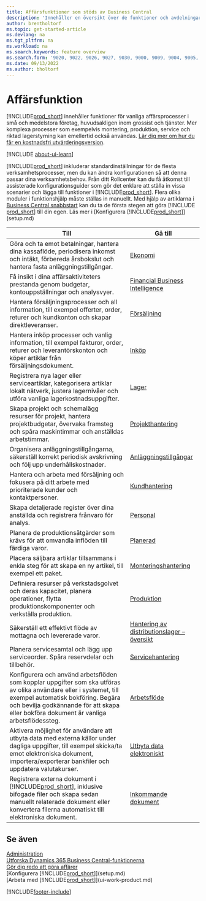 ```yaml
---
title: Affärsfunktioner som stöds av Business Central
description: 'Innehåller en översikt över de funktioner och avdelningar som stöds av moduler, till exempel ekonomi, lager och projekthantering.'
author: brentholtorf
ms.topic: get-started-article
ms.devlang: na
ms.tgt_pltfrm: na
ms.workload: na
ms.search.keywords: feature overview
ms.search.form: '9020, 9022, 9026, 9027, 9030, 9000, 9009, 9004, 9005, 9024, 9006, 9007, 9010, 9016, 9017'
ms.date: 09/13/2022
ms.author: bholtorf
---
```

# <a name="business-functionality"></a>Affärsfunktion

[!INCLUDE[prod_short](includes/prod_short.md)] innehåller funktioner för vanliga affärsprocesser i små och medelstora företag, huvudsakligen inom grossist och tjänster. Mer komplexa processer som exempelvis montering, produktion, service och riktad lagerstyrning kan emellertid också användas. [Lär dig mer om hur du får en kostnadsfri utvärderingsversion](trial-signup.md).  

[!INCLUDE [about-ui-learn](includes/about-ui-learn.md)]

[!INCLUDE[prod_short](includes/prod_short.md)] inkluderar standardinställningar för de flesta verksamhetsprocesser, men du kan ändra konfigurationen så att denna passar dina verksamhetsbehov. Från ditt Rollcenter kan du få åtkomst till assisterade konfigurationsguider som gör det enklare att ställa in vissa scenarier och lägga till funktioner i [!INCLUDE[prod_short](includes/prod_short.md)]. Flera olika moduler i funktionshjälp måste ställas in manuellt. Med hjälp av artiklarna i [Business Central snabbstart](quick-start-business-central.md) kan du ta de första stegen att göra [!INCLUDE [prod_short](includes/prod_short.md)] till din egen. Läs mer i [Konfigurera [!INCLUDE[prod_short](includes/prod_short.md)]](setup.md)

| Till | Gå till |
| --- | --- |
|Göra och ta emot betalningar, hantera dina kassaflöde, periodisera inkomst och intäkt, förbereda årsbokslut och hantera fasta anläggningstillgångar.|[Ekonomi](finance.md)|
|Få insikt i dina affärsaktiviteters prestanda genom budgetar, kontouppställningar och analysvyer.|[Financial Business Intelligence](bi.md)|
|Hantera försäljningsprocesser och all information, till exempel offerter, order, returer och kundkonton och skapar direktleveranser.|[Försäljning](sales-manage-sales.md)|
|Hantera inköp processer och vanlig information, till exempel fakturor, order, returer och leverantörskonton och köper artiklar från försäljningsdokument. |[Inköp](purchasing-manage-purchasing.md)|
|Registrera nya lager eller serviceartiklar, kategorisera artiklar lokalt nätverk, justera lagernivåer och utföra vanliga lagerkostnadsuppgifter.|[Lager](inventory-manage-inventory.md)|
|Skapa projekt och schemalägg resurser för projekt, hantera projektbudgetar, övervaka framsteg och spåra maskintimmar och anställdas arbetstimmar.|[Projekthantering](projects-manage-projects.md)|
|Organisera anläggningstillgångarna, säkerställ korrekt periodisk avskrivning och följ upp underhållskostnader.|[Anläggningstillgångar](fa-manage.md)|
|Hantera och arbeta med försäljning och fokusera på ditt arbete med prioriterade kunder och kontaktpersoner.|[Kundhantering](marketing-relationship-management.md)|
|Skapa detaljerade register över dina anställda och registrera frånvaro för analys. |[Personal](hr-manage-human-resources.md)|
|Planera de produktionsåtgärder som krävs för att omvandla inflöden till färdiga varor.|[Planerad](production-planning.md)|
|Placera säljbara artiklar tillsammans i enkla steg för att skapa en ny artikel, till exempel ett paket.|[Monteringshantering](assembly-assemble-items.md)|
|Definiera resurser på verkstadsgolvet och deras kapacitet, planera operationer, flytta produktionskomponenter och verkställa produktion.|[Produktion](production-manage-manufacturing.md)|
|Säkerställ ett effektivt flöde av mottagna och levererade varor.|[Hantering av distributionslager – översikt](design-details-warehouse-management.md)|
|Planera servicesamtal och lägg upp serviceorder. Spåra reservdelar och tillbehör.|[Servicehantering](service-service.md)|
|Konfigurera och använd arbetsflöden som kopplar uppgifter som ska utföras av olika användare eller i systemet, till exempel automatisk bokföring. Begära och bevilja godkännande för att skapa eller bokföra dokument är vanliga arbetsflödessteg.|[Arbetsflöde](across-workflow.md)|
|Aktivera möjlighet för användare att utbyta data med externa källor under dagliga uppgifter, till exempel skicka/ta emot elektroniska dokument, importera/exporterar bankfiler och uppdatera valutakurser.|[Utbyta data elektroniskt](across-data-exchange.md)|
|Registrera externa dokument i [!INCLUDE[prod_short](includes/prod_short.md)], inklusive bifogade filer och skapa sedan manuellt relaterade dokument eller konvertera filerna automatiskt till elektroniska dokument.|[Inkommande dokument](across-income-documents.md)|

## <a name="see-also"></a>Se även

[Administration](admin-setup-and-administration.md)    
[Utforska Dynamics 365 Business Central-funktionerna](https://dynamics.microsoft.com/business-central/capabilities/)  
[Gör dig redo att göra affärer](ui-get-ready-business.md)  
[Konfigurera [!INCLUDE[prod_short](includes/prod_short.md)]](setup.md)   
[Arbeta med [!INCLUDE[prod_short](includes/prod_short.md)]](ui-work-product.md)   

[!INCLUDE[footer-include](includes/footer-banner.md)]
